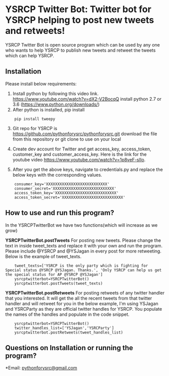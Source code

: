 YSRCP Twitter Bot: Twitter bot for YSRCP helping to post new tweets and retweets!
======
YSRCP Twitter Bot is open source program which can be used by any one who wants to help YSRCP to publish new tweets and
retweet the tweets which can help YSRCP.

Installation
------------
Please install below requirements:

1. Install python by following this video link. https://www.youtube.com/watch?v=dX2-V2BocqQ
    install python 2.7 or 3.6 (https://www.python.org/downloads/)
2. After python is installed, pip install
```
    pip install tweepy
```
3. Git repo for YSRCP is https://github.com/pythonforysrc/pythonforysrc.git download the file from this repository
   or git clone to use on your local

4. Create dev account for Twitter and get access_key, access_token, customer_key and customer_access_key. Here is the
   link for the youtube video https://www.youtube.com/watch?v=1p8veF-sIIo.

5. After you get the above keys, navigate to credentials.py and replace the below keys with the corresponding values.
```
    consumer_key='XXXXXXXXXXXXXXXXXXXXXXXXXXX'
    consumer_secret='XXXXXXXXXXXXXXXXXXXXXXXXXXX'
    access_token_key='XXXXXXXXXXXXXXXXXXXXXXXXXXX'
    access_token_secret='XXXXXXXXXXXXXXXXXXXXXXXXXXX'
```
How to use and run this program?
--------------------------------
In the YSRCPTwitterBot we have two functions(which will increase as we grow)

**YSRCPTwitterBot.postTweets**
For posting new tweets. Please change the text in inside tweet_texts and replace it with your own and run the program. Please include @YSRCP and @YSJagan in every post for more
retweeting. Below is the example of tweet_texts.

```
    tweet_texts=['YSRCP is the only party which is fighting for Special status @YSRCP @YSJagan. Thanks.', 'Only YSRCP can help us get the special status for AP @YSRCP @YSJagan']
    ysrcptwitterbot=YSRCPTwitterBot()
    ysrcptwitterbot.postTweets(tweet_texts)
```

**YSRCPTwitterBot.postRetweets**
For posting retweets of any twitter handler that you interested. It will get the all the recent tweets from that twitter handler and will retweet for you
in the below example, I'm using YSJagan and YSRCParty as they are official twitter handles for YSRCP. You populate the names of the handles and populate in the code snippet.
```
    ysrcptwitterbot=YSRCPTwitterBot()
    twitter_handles_list=['YSJagan','YSRCParty']
    ysrcptwitterbot.postRetweets(tweet_handles_list)
```

Questions on Installation or running the program?
-------------------------------------------------
*Email: pythonforysrc@gmail.com








